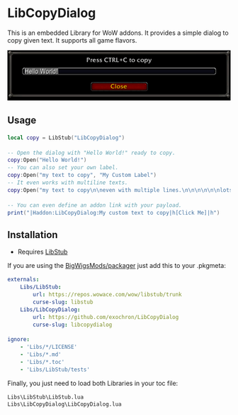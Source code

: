 # LibCopyDialog

This is an embedded Library for WoW addons. It provides a simple dialog to copy given text.
It supports all game flavors.

![Hello World Example](https://github.com/exochron/LibCopyDialog/raw/main/Examples/Example1.jpg "Hello World Example")

## Usage
```LUA
local copy = LibStub("LibCopyDialog")

-- Open the dialog with "Hello World!" ready to copy.
copy:Open("Hello World!")
-- You can also set your own label.
copy:Open("my text to copy", "My Custom Label")
-- It even works with multiline texts.
copy:Open("my text to copy\n\neven with multiple lines.\n\n\n\n\n\nlots of lines!")

-- You can even define an addon link with your payload.
print("|Haddon:LibCopyDialog:My custom text to copy|h[Click Me]|h")
```

## Installation
- Requires [LibStub](https://www.curseforge.com/wow/addons/libstub)

If you are using the [BigWigsMods/packager](https://github.com/BigWigsMods/packager) just add this to your .pkgmeta:
```yaml
externals:
    Libs/LibStub:
        url: https://repos.wowace.com/wow/libstub/trunk
        curse-slug: libstub
    Libs/LibCopyDialog:
        url: https://github.com/exochron/LibCopyDialog
        curse-slug: libcopydialog

ignore:
    - 'Libs/*/LICENSE'
    - 'Libs/*.md'
    - 'Libs/*.toc'
    - 'Libs/LibStub/tests'
```

Finally, you just need to load both Libraries in your toc file:
```
Libs\LibStub\LibStub.lua
Libs\LibCopyDialog\LibCopyDialog.lua
```